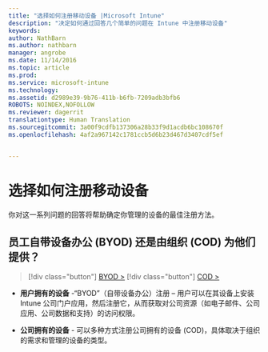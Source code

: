 ```yaml
---
title: "选择如何注册移动设备 |Microsoft Intune"
description: "决定如何通过回答几个简单的问题在 Intune 中注册移动设备"
keywords: 
author: NathBarn
ms.author: nathbarn
manager: angrobe
ms.date: 11/14/2016
ms.topic: article
ms.prod: 
ms.service: microsoft-intune
ms.technology: 
ms.assetid: d2989e39-9b76-411b-b6fb-7209adb3bfb6
ROBOTS: NOINDEX,NOFOLLOW
ms.reviewer: dagerrit
translationtype: Human Translation
ms.sourcegitcommit: 3a00f9cdfb137306a28b33f9d1acdb6bc108670f
ms.openlocfilehash: 4af2a967142c1781ccb5d6b23d467d3407cdf5ef


---
```


# <a name="choose-how-to-enroll-mobile-devices"></a>选择如何注册移动设备

你对这一系列问题的回答将帮助确定你管理的设备的最佳注册方法。

## <a name="do-employees-bring-their-own-devices-byod-or-are-devices-provided-by-your-organization-cod"></a>**员工自带设备办公 (BYOD) 还是由组织 (COD) 为他们提供？**

> [!div class="button"]
[BYOD >](choose-how-to-enroll-devices2.md)
> [!div class="button"]
[COD >](choose-how-to-enroll-devices3.md)

- **用户拥有的设备** -“BYOD”（自带设备办公）注册 – 用户可以在其设备上安装 Intune 公司门户应用，然后注册它，从而获取对公司资源（如电子邮件、公司应用、公司数据和支持）的访问权限。  

- **公司拥有的设备** - 可以多种方式注册公司拥有的设备 (COD)，具体取决于组织的需求和管理的设备的类型。



<!--HONumber=Nov16_HO3-->


